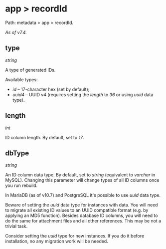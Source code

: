 # app > recordId

Path: metadata > app > recordId.

*As of v7.4.*

## type

*string*

A type of generated IDs.

Available types:

* *id* – 17-character hex (set by default);
* *uuid4* – UUID v4 (requires setting the *length* to *36* or using *uuid* data type).

## length

*int*

ID column length. By default, set to *17*.

## dbType

*string*

An ID column data type. By default, set to *string* (equivalent to *varchar* in MySQL). Changing this parameter will change types of all ID columns once you run rebuild.

In MariaDB (as of v10.7) and PostgreSQL it's possible to use *uuid* data type.

Beware of setting the *uuid* data type for instances with data. You will need to migrate all existing ID values to an UUID compatible format (e.g. by applying an MD5 function). Besides database ID columns, you will need to do the same for attachment files and all other references. This may be not a trivial task.

Consider setting the *uuid* type for new instances. If you do it before installation, no any migration work will be needed.
